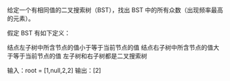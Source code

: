 给定一个有相同值的二叉搜索树（BST），找出 BST 中的所有众数（出现频率最高的元素）。

假定 BST 有如下定义：

结点左子树中所含节点的值小于等于当前节点的值
结点右子树中所含节点的值大于等于当前节点的值
左子树和右子树都是二叉搜索树

输入：root = [1,null,2,2]
输出：[2]
